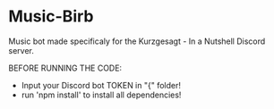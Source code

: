 # Music-Birb
Music bot made specificaly for the Kurzgesagt - In a Nutshell Discord server.

BEFORE RUNNING THE CODE: 
- Input your Discord bot TOKEN in "{" folder!
- run 'npm install' to install all dependencies!

